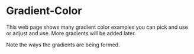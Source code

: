 # Gradient-Color
This web page shows many gradient color examples you can pick and use or adjust and use.
More gradients will be added later.

Note the ways the gradients are being formed.
